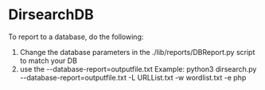 # DirsearchDB
To report to a database, do the following:
1.  Change the database parameters in the ./lib/reports/DBReport.py script to match your DB
2.  use the --database-report=outputfile.txt
Example:
python3 dirsearch.py --database-report=outputfile.txt -L URLList.txt -w wordlist.txt -e php
